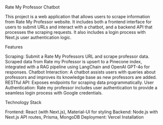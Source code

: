 Rate My Professor Chatbot

This project is a web application that allows users to scrape information from Rate My Professor website. It includes both a frontend interface for users to submit URLs and interact with a chatbot, and a backend API that processes the scraping requests. It also includes a login process with Next.js user authentication logic. 

Features

Scraping: Submit a Rate My Professors URL and scrape professor data.
Scraped data from Rate my Professor is upsert to a Pinecone index, integrated with a RAG pipeline using LangChain and OpenAI GPT-4o for responses.
Chatbot Interaction: A chatbot assists users with queries about professors and improves its knowledge base as new professors are added.
RESTful API: Exposes endpoints for scraping data programmatically.
User Authentication: Rate my professor includes user authentication to provide a seamless login process with Google credentials.

Technology Stack

Frontend: React (with Next.js), Material-UI for styling
Backend: Node.js with Next.js API routes, Prisma, MongoDB
Deployment: Vercel
Installation
